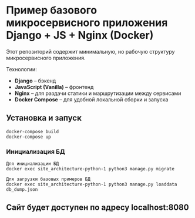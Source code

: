 # Пример базового микросервисного приложения Django + JS + Nginx (Docker) 
Этот репозиторий содержит минимальную, но рабочую структуру микросервисного приложения. 

Технологии:
- **Django** – бэкенд
- **JavaScript (Vanilla)** – фронтенд
- **Nginx** – для раздачи статики и маршрутизации между сервисами
- **Docker Compose** – для удобной локальной сборки и запуска
## Установка и запуск
```
docker-compose build
docker-compose up 
```
### Инициализация БД
```
Для инициализации БД
docker exec site_architecture-python-1 python3 manage.py migrate

Для загрузки базовых примеров БД
docker exec site_architecture-python-1 python3 manage.py loaddata db_dump.json
```
## Сайт будет доступен по адресу localhost:8080
